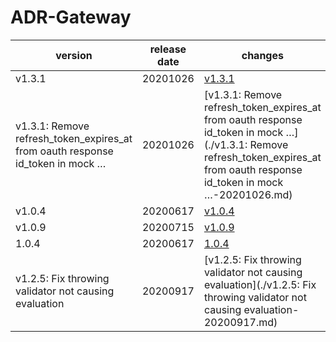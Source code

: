 # ADR-Gateway	


|version|release date|changes|
|---|---|---|
|v1.3.1|20201026|[v1.3.1](./v1.3.1-20201026.md)|
|v1.3.1: Remove refresh_token_expires_at from oauth response id_token in mock …|20201026|[v1.3.1: Remove refresh_token_expires_at from oauth response id_token in mock …](./v1.3.1: Remove refresh_token_expires_at from oauth response id_token in mock …-20201026.md)|
|v1.0.4|20200617|[v1.0.4](./v1.0.4-20200617.md)|
|v1.0.9|20200715|[v1.0.9](./v1.0.9-20200715.md)|
|1.0.4|20200617|[1.0.4](./1.0.4-20200617.md)|
|v1.2.5: Fix throwing validator not causing evaluation|20200917|[v1.2.5: Fix throwing validator not causing evaluation](./v1.2.5: Fix throwing validator not causing evaluation-20200917.md)|
